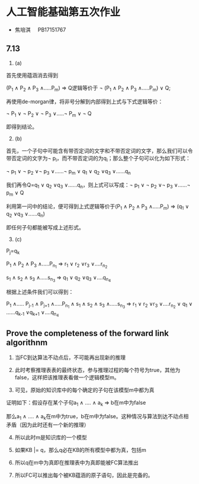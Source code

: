 # 人工智能基础第五次作业
+ 焦培淇 &nbsp; &nbsp; PB17151767

## 7.13
1. (a)

首先使用蕴涵消去得到

(P<sub>1</sub> &and; P<sub>2</sub> &and; P<sub>3</sub> &and;.....P<sub>m</sub>) &Rightarrow; Q逻辑等价于 &not; (P<sub>1</sub> &and; P<sub>2</sub> &and; P<sub>3</sub> &and;.....P<sub>m</sub>) &or; Q;

再使用de-morgan律，将非号分解到内部得到上式与下式逻辑等价：

&not; P<sub>1</sub> &or; &not; P<sub>2</sub> &or; &not; P<sub>3</sub> &or;.....&not; P<sub>m</sub> &or; &not; Q

即得到结论。

2. (b)

首先，一个子句中可能含有带否定词的文字和不带否定词的文字，那么我们可以令带否定词的文字为&not; p<sub>i</sub>，而不带否定词的为q<sub>i</sub>；那么整个子句可以化为如下形式：

&not; p<sub>1</sub> &or; &not; p<sub>2</sub> &or;&not; p<sub>3</sub> &or;......&not; p<sub>m</sub> &or; q<sub>1</sub> &or; q<sub>2</sub> &or;q<sub>3</sub> &or;......q<sub>n</sub>

我们再令Q=q<sub>1</sub> &or; q<sub>2</sub> &or;q<sub>3</sub> &or;......q<sub>n</sub>，则上式可以写成：&not; p<sub>1</sub> &or; &not; p<sub>2</sub> &or;&not; p<sub>3</sub> &or;......&not; p<sub>m</sub> &or; Q

利用第一问中的结论，便可得到上式逻辑等价于(P<sub>1</sub> &and; P<sub>2</sub> &and; P<sub>3</sub> &and;.....P<sub>m</sub>) &Rightarrow; (q<sub>1</sub> &or; q<sub>2</sub> &or;q<sub>3</sub> &or;......q<sub>n</sub>)

即任何子句都能被写成上述形式。

3. (c)

P<sub>j</sub>=q<sub>k</sub>

P<sub>1</sub> &and; P<sub>2</sub> &and; P<sub>3</sub> &and;.....P<sub>n<sub>1</sub></sub> &Rightarrow; r<sub>1</sub> &or; r<sub>2</sub> &or;r<sub>3</sub> &or;....r<sub>n<sub>2</sub></sub>

s<sub>1</sub> &and; s<sub>2</sub> &and; s<sub>3</sub> &and;.....s<sub>n<sub>3</sub></sub> &Rightarrow;  q<sub>1</sub> &or; q<sub>2</sub> &or;q<sub>3</sub> &or;....q<sub>n<sub>4</sub></sub>

根据上述条件我们可以得到：

P<sub>1</sub> &and;..... P<sub>j-1</sub> &and; P<sub>j+1</sub> &and;.....P<sub>n<sub>1</sub></sub> &and; s<sub>1</sub> &and; s<sub>2</sub> &and; s<sub>3</sub> &and;.....s<sub>n<sub>3</sub></sub> &Rightarrow; r<sub>1</sub> &or; r<sub>2</sub> &or;r<sub>3</sub> &or;....r<sub>n<sub>2</sub></sub> &or; q<sub>1</sub> &or; ......q<sub>k-1</sub> &or;q<sub>k+1</sub> &or;....q<sub>n<sub>4</sub></sub>

## Prove the completeness of the forward link algorithnm

1. 当FC到达算法不动点后，不可能再出现新的推理

2. 此时考察推理表表的最终状态，参与推理过程的每个符号为true，其他为false，这样把该推理表看做一个逻辑模型m。

3. 可见，原始的知识库中的每个确定的子句在该模型m中都为真

证明如下：假设存在某个子句a<sub>1</sub> &and; .... &and; a<sub>k</sub> &Rightarrow; b在m中为false

那么a<sub>1</sub> &and; .... &and; a<sub>k</sub>在m中为true，b在m中为false。这种情况与算法到达不动点相矛盾（因为此时还有一个新的推理）

4. 所以此时m是知识库的一个模型

5. 如果KB |= q，那么q必在KB的所有模型中都为真，包括m

6. 所以q在m中为真即在推理表中为真即能被FC算法推出

7. 所以FC可以推出每个被KB蕴涵的原子语句，因此是完备的。